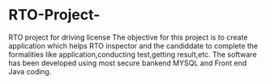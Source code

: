 # RTO-Project-
RTO project  for driving license 
The objective for this project is to create application which helps RTO inspector and the candiddate to complete the formalities like application,conducting test,getting result,etc.
The software has been developed using most secure bankend MYSQL and Front end Java coding.
